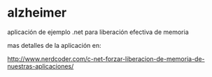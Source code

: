 # alzheimer
aplicación de ejemplo .net para liberación efectiva de memoria

mas detalles de la aplicación en:

http://www.nerdcoder.com/c-net-forzar-liberacion-de-memoria-de-nuestras-aplicaciones/
